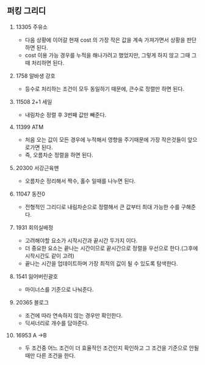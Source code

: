 ## 퍼킹 그리디



1. 13305 주유소 
   - 다음 상황에 이어갈 현재 cost 의 가장 작은 값을 계속 가져가면서 상황을 판단하면 된다.
   - cost 이용 가능 경우를 누적을 해나가려고 했었지만, 그렇게 하지 않고 그때 그때 처리하면 된다.
2. 1758 알바생 강호
   - 등수로 처리하는 조건이 모두 동일하기 때문에, 큰수로 정렬만 하면 된다.

3. 11508 2+1 세일
   - 내림차순 정렬 후 3번째 값만 빼준다.

4. 11399 ATM
   - 처음 오는 값이 모든 경우에 누적해서 영향을 주기때문에 가장 작은것들이 앞으로가면 된다.
   - 즉, 오름차순 정렬을 하면 된다.

5. 20300 서강근육맨
   - 오름차순 정리해서 짝수, 홀수 일때를 나누면 된다.
6. 11047 동전0
   - 전형적인 그리디로 내림차순으로 정렬해서 큰 값부터 최대 가능한 수를 구해준다.
7. 1931 회의실배정
   - 고려해야할 요소가 시작시간과 끝시간 두가지 이다.
   - 더 중요한 요소는 끝나는 시간이므로 끝시간으로 정렬을 우선으로 한다.(그후에 시작시간도 같이 고려)
   - 끝나는 시간을 업데이트하며 가장 최적의 값이 될 수 있도록 탐색한다.

8. 1541 잃어버린괄호
   - 마이너스를 기준으로 나눠준다.
9. 20365 블로그
   - 조건에 따라 연속하지 않는 경우만 확인한다.
   - 딕셔너리로 개수를 담아준다.
10. 16953 A ->B
    - 두 조건중 어느 조건이 더 효율적인 조건인지 확인하고 그 조건을 기준으로 안될때만 다른 조건을 한다.